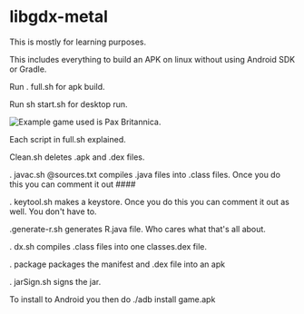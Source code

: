 # libgdx-metal

This is mostly for learning purposes.

This includes everything to build an APK on linux without using Android SDK or Gradle.

Run . full.sh for apk build.

Run sh start.sh for desktop run.

![Example game used is Pax Britannica.](https://i.imgur.com/q3q9vWf.png)


Each script in full.sh explained.

Clean.sh deletes .apk and .dex files.

. javac.sh @sources.txt compiles .java files into .class files. Once you do this you can comment it out ####

. keytool.sh makes a keystore. Once you do this you can comment it out as well. You don't have to.

.generate-r.sh generates R.java file. Who cares what that's all about.

. dx.sh compiles .class files into one classes.dex file.

. package packages the manifest and .dex file into an apk

. jarSign.sh signs the jar.

To install to Android you then do ./adb install game.apk
